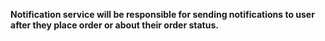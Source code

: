 **Notification service will be responsible for sending notifications to user after they place order or about their order status.**

